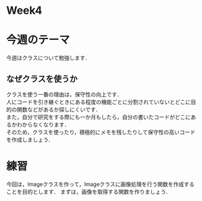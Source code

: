 # Week4
# 今週のテーマ
今週はクラスについて勉強します．<br>
## なぜクラスを使うか
クラスを使う一番の理由は，保守性の向上です．<br>
人にコードを引き継ぐときにある程度の機能ごとに分割されていないとどこに目的の関数などがあるか探しにくいです．<br>
また，自分で研究をする際にも一か月もしたら，自分の書いたコードがどこにあるかわからなくなります．<br>
そのため，クラスを使ったり，積極的にメモを残したりして保守性の高いコードを作成しましょう．<br>

# 練習
今回は，Imageクラスを作って，Imageクラスに画像処理を行う関数を作成することを目的とします．
まずは，画像を取得する関数を作りましょう．
